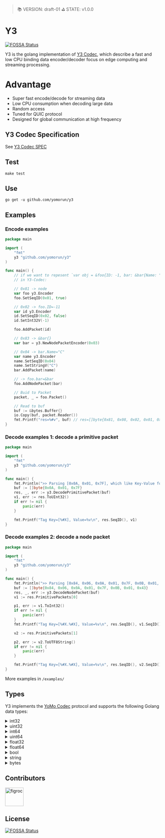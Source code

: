 > 📚 VERSION: draft-01
> ⛳️ STATE: v1.0.0

# Y3

[![FOSSA Status](https://app.fossa.com/api/projects/git%2Bgithub.com%2Fyomorun%2Fy3.svg?type=shield)](https://app.fossa.com/projects/git%2Bgithub.com%2Fyomorun%2Fy3?ref=badge_shield)

Y3 is the golang implementation of [Y3 Codec](https://github.com/yomorun/y3-codec), which describe a fast and low CPU binding data encoder/decoder focus on edge computing and streaming processing.

# Advantage

- Super fast encode/decode for streaming data
- Low CPU consumption when decoding large data
- Random access
- Tuned for QUIC protocol
- Designed for global communication at high frequency

## Y3 Codec Specification

See [Y3 Codec SPEC](https://github.com/yomorun/y3-codec)

## Test

`make test`

## Use

`go get -u github.com/yomorun/y3`

## Examples

### Encode examples

```go
package main

import (
	"fmt"
	y3 "github.com/yomorun/y3"
)

func main() {
	// if we want to repesent `var obj = &foo{ID: -1, bar: &bar{Name: "C"}}`
	// in Y3-Codec:

	// 0x81 -> node
	var foo y3.Encoder
	foo.SetSeqID(0x01, true)

	// 0x02 -> foo.ID=-11
	var id y3.Encoder
	id.SetSeqID(0x02, false)
	id.SetInt32V(-1)

	foo.AddPacket(id)

	// 0x83 -> &bar{}
	var bar = y3.NewNodePacketEncoder(0x03)

	// 0x04 -> bar.Name="C"
	var name y3.Encoder
	name.SetSeqID(0x04)
	name.SetStringV("C")
	bar.AddPacket(name)

	// -> foo.bar=&bar
	foo.AddNodePacket(bar)

	// Buid to Packet
	packet, _ = foo.Packet()

	// Read to buf
	buf := &bytes.Buffer{}
	io.Copy(buf, packet.Reader())
	fmt.Printf("res=%#v", buf) // res=[]byte{0x81, 0x08, 0x02, 0x01, 0x7F, 0x83, 0x03, 0x04, 0x01, 0x43}
}
```

### Decode examples 1: decode a primitive packet

```go
package main

import (
	"fmt"
	y3 "github.com/yomorun/y3"
)

func main() {
	fmt.Println(">> Parsing [0x0A, 0x01, 0x7F], which like Key-Value format = 0x0A: 127")
	buf := []byte{0x0A, 0x01, 0x7F}
	res, _, err := y3.DecodePrimitivePacket(buf)
	v1, err := res.ToUInt32()
	if err != nil {
		panic(err)
	}

	fmt.Printf("Tag Key=[%#X], Value=%v\n", res.SeqID(), v1)
}
```

### Decode examples 2: decode a node packet

```go
package main

import (
	"fmt"
	y3 "github.com/yomorun/y3"
)

func main() {
	fmt.Println(">> Parsing [0x84, 0x06, 0x0A, 0x01, 0x7F, 0x0B, 0x01, 0x43] EQUALS JSON= 0x84: { 0x0A: -1, 0x0B: 'C' }")
	buf := []byte{0x84, 0x06, 0x0A, 0x01, 0x7F, 0x0B, 0x01, 0x43}
	res, _, err := y3.DecodeNodePacket(buf)
	v1 := res.PrimitivePackets[0]

	p1, err := v1.ToInt32()
	if err != nil {
		panic(err)
	}
	fmt.Printf("Tag Key=[%#X.%#X], Value=%v\n", res.SeqID(), v1.SeqID(), p1)

	v2 := res.PrimitivePackets[1]

	p2, err := v2.ToUTF8String()
	if err != nil {
		panic(err)
	}

	fmt.Printf("Tag Key=[%#X.%#X], Value=%v\n", res.SeqID(), v2.SeqID(), p2)
}
```

More examples in `/examples/`

## Types

Y3 implements the [YoMo Codec](https://github.com/yomorun/yomo-codec) protocol and supports the following Golang data types:

<details>
  <summary>int32</summary>
		
```golang

````

</details>

<details>
  <summary>uint32</summary>

```golang
````

</details>

<details>
  <summary>int64</summary>
	
```golang 
```

</details>

<details>
  <summary>uint64</summary>
	
```golang 
```

</details>

<details>
  <summary>float32</summary>
	
```golang
```

</details>

<details>
  <summary>float64</summary>
	
```golang
```

</details>

<details>
  <summary>bool</summary>
	
```golang 
```

</details>

<details>
  <summary>string</summary>
  
```golang
```

</details>

<details>
  <summary>bytes</summary>
	
```golang
buf := []byte("yomo")
p := NewPrimitivePacketEncoder(0x02)
p.SetBytesValue(buf)
res := p.Encode()
// res -> { 0x02, 0x04, 0x79, 0x6F, 0x6D, 0x6F }
```

</details>

## Contributors

[//]: contributor-faces

<a href="https://github.com/figroc"><img src="https://avatars1.githubusercontent.com/u/2026460?v=3" title="figroc" width="60" height="60"></a>

[//]: contributor-faces

## License

[![FOSSA Status](https://app.fossa.com/api/projects/git%2Bgithub.com%2Fyomorun%2Fy3.svg?type=large)](https://app.fossa.com/projects/git%2Bgithub.com%2Fyomorun%2Fy3?ref=badge_large)
